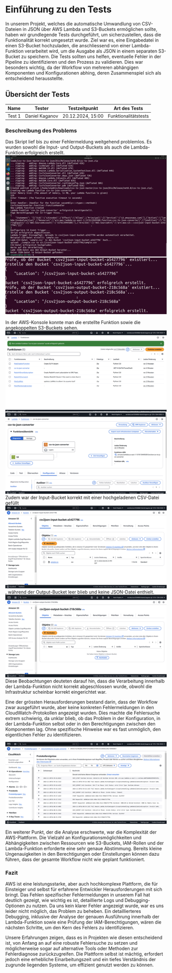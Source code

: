 # Einführung zu den Tests
In unserem Projekt, welches die automatische Umwandlung von CSV-Dateien in JSON über AWS Lambda und S3-Buckets ermöglichen sollte, haben wir grundlegende Tests durchgeführt, um sicherzustellen, dass die Funktionalität korrekt umgesetzt wurde. Ziel war es, eine Eingabedatei in einen S3-Bucket hochzuladen, die anschliessend von einer Lambda-Funktion verarbeitet wird, um die Ausgabe als JSON in einem separaten S3-Bucket zu speichern. Die Tests sollten uns helfen, eventuelle Fehler in der Pipeline zu identifizieren und den Prozess zu validieren. Dies war besonders wichtig, da der Workflow von mehreren abhängigen Komponenten und Konfigurationen abhing, deren Zusammenspiel sich als entscheidend herausstellte.

## Übersicht der Tests
| Name      | Tester         | Testzeitpunkt      | Art des Tests             |
|-----------|----------------|--------------------|---------------------------|
| Test 1    | Daniel Kaganov | 20.12.2024, 15:00 | Funktionalitätstests      |


### Beschreibung des Problems
Das Skript lief bis zu einer Fehlermeldung weitgehend problemlos. Es wurden sowohl die Input- und Output-Buckets als auch die Lambda-Funktion erfolgreich erstellt. ![siehe hier](skript.png) ![](bucktes_bash.png)

In der AWS-Konsole konnte man die erstellte Funktion sowie die angekoppelten S3-Buckets sehen. ![](lamda_funktion_aws.png)  ![](s3.png)Zudem war der Input-Bucket korrekt mit einer hochgeladenen CSV-Datei gefüllt ![siehe hier](input.png), während der Output-Bucket leer blieb und keine JSON-Datei enthielt. ![siehe hier](output.png)Diese Beobachtungen deuteten darauf hin, dass die Verarbeitung innerhalb der Lambda-Funktion nicht korrekt abgeschlossen wurde, obwohl die Infrastruktur scheinbar korrekt eingerichtet war.

Eine der grössten Herausforderungen bestand darin, dass der Workflow zwar ausgeführt wurde, aber keine konkreten Fehlermeldungen in den CloudWatch-Protokollen angezeigt wurden. Dies machte die Fehlersuche extrem schwierig, da unklar blieb, ob das Problem in der Konfiguration, in der Lambda-Funktion selbst oder in den Berechtigungen zwischen den Komponenten lag. Ohne spezifische Hinweise war es fast unmöglich, den eigentlichen Fehler zu identifizieren.

![](cloud.png)

Ein weiterer Punkt, der die Analyse erschwerte, war die Komplexität der AWS-Plattform. Die Vielzahl an Konfigurationsmöglichkeiten und Abhängigkeiten zwischen Ressourcen wie S3-Buckets, IAM-Rollen und der Lambda-Funktion erforderte eine sehr genaue Abstimmung. Bereits kleine Ungenauigkeiten in den Berechtigungen oder Einstellungen können dazu führen, dass der gesamte Workflow nicht wie geplant funktioniert.

### Fazit
AWS ist eine leistungsstarke, aber auch hochkomplexe Plattform, die für Einsteiger und selbst für erfahrene Entwickler Herausforderungen mit sich bringt. Das Fehlen spezifischer Fehlermeldungen in unserem Fall hat deutlich gezeigt, wie wichtig es ist, detaillierte Logs und Debugging-Optionen zu nutzen. Da uns kein klarer Fehler angezeigt wurde, war es uns leider nicht möglich, das Problem zu beheben. Ein detaillierteres Debugging, inklusive der Analyse der genauen Ausführung innerhalb der Lambda-Funktion sowie eine Prüfung der IAM-Berechtigungen, wären die nächsten Schritte, um den Kern des Fehlers zu identifizieren.

Unsere Erfahrungen zeigen, dass es in Projekten wie diesen entscheidend ist, von Anfang an auf eine robuste Fehlersuche zu setzen und möglicherweise sogar auf alternative Tools oder Methoden zur Fehlerdiagnose zurückzugreifen. Die Plattform selbst ist mächtig, erfordert jedoch eine erhebliche Einarbeitungszeit und ein tiefes Verständnis der zugrunde liegenden Systeme, um effizient genutzt werden zu können.



